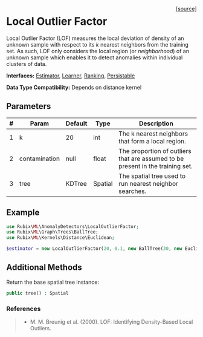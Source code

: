 <span style="float:right;"><a href="https://github.com/RubixML/RubixML/blob/master/src/AnomalyDetectors/LocalOutlierFactor.php">[source]</a></span>

# Local Outlier Factor
Local Outlier Factor (LOF) measures the local deviation of density of an unknown sample with respect to its *k* nearest neighbors from the training set. As such, LOF only considers the local region (or *neighborhood*) of an unknown sample which enables it to detect anomalies within individual clusters of data.

**Interfaces:** [Estimator](../estimator.md), [Learner](../learner.md), [Ranking](../ranking.md), [Persistable](../persistable.md)

**Data Type Compatibility:** Depends on distance kernel

## Parameters
| # | Param | Default | Type | Description |
|---|---|---|---|---|
| 1 | k | 20 | int | The k nearest neighbors that form a local region. |
| 2 | contamination | null | float | The proportion of outliers that are assumed to be present in the training set. |
| 3 | tree | KDTree | Spatial | The spatial tree used to run nearest neighbor searches. |

## Example
```php
use Rubix\ML\AnomalyDetectors\LocalOutlierFactor;
use Rubix\ML\Graph\Trees\BallTree;
use Rubix\ML\Kernels\Distance\Euclidean;

$estimator = new LocalOutlierFactor(20, 0.1, new BallTree(30, new Euclidean));
```

## Additional Methods
Return the base spatial tree instance:
```php
public tree() : Spatial
```

### References
>- M. M. Breunig et al. (2000). LOF: Identifying Density-Based Local Outliers.